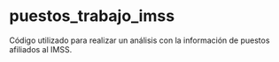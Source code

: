 # puestos_trabajo_imss
Código utilizado para realizar un análisis con la información de puestos afiliados al IMSS.
